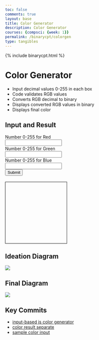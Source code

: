 ```yaml
---
toc: false
comments: true
layout: base
title: Color Generator
description: Color Generator
courses: {compsci: {week: 1}}
permalink: /binarycpt/colorgen
type: tangibles
---
```


{% include binarycpt.html %}

# Color Generator

- Input decimal values 0-255 in each box
- Code validates RGB values
- Converts RGB decimal to binary
- Displays converted RGB values in binary
- Displays final color

## Input and Result

<html lang="en">
<head>
    <meta charset="UTF-8">
    <meta name="viewport" content="width=device-width, initial-scale=1.0">
    <title>Color Mixer</title>
    <style>
        #result {
            margin-top: 20px;
            width: 200px;
            height: 200px;
            border: 1px solid #000;
        }
        #colorText {
            margin-top: 10px;
        }
    </style>
    <script>
        function translateColor(event) {
            event.preventDefault();
            // get input values
            var redValue = document.getElementById("redValue").value;
            var greenValue = document.getElementById("greenValue").value;
            var blueValue = document.getElementById("blueValue").value;
            // validate input values (must be between 0 and 255)
            if (!isValidInput(redValue) || !isValidInput(greenValue) || !isValidInput(blueValue)) {
                alert("Please enter valid numbers between 0 and 255.");
                return;
            }
            // convert inputs to binary
            var redBinary = decimalToBinary(redValue);
            var greenBinary = decimalToBinary(greenValue);
            var blueBinary = decimalToBinary(blueValue);
            // display binary output
            document.getElementById("colorText").innerHTML = `
                <p>Red: ${redBinary}</p>
                <p>Green: ${greenBinary}</p>
                <p>Blue: ${blueBinary}</p>
            `;
            // calculate the final color
            var finalColor = "rgb(" + redValue + "," + greenValue + "," + blueValue + ")";
            // display the final color
            document.getElementById("result").style.backgroundColor = finalColor;
        }
        function decimalToBinary(decimalValue) {
            return parseInt(decimalValue).toString(2);
        }
        function isValidInput(value) {
            return !isNaN(value) && parseInt(value) >= 0 && parseInt(value) <= 255;
        }
    </script>
</head>
<body>
    <form onsubmit="translateColor(event)">
        <label for="redValue">Number 0-255 for Red</label><br>
        <input type="number" id="redValue" name="redValue" required><br>
        <label for="greenValue">Number 0-255 for Green</label><br>
        <input type="number" id="greenValue" name="greenValue" required><br>
        <label for="blueValue">Number 0-255 for Blue</label><br>
        <input type="number" id="blueValue" name="blueValue" required><br>
        <input type="submit" value="Submit">
    </form>
    <div id="result"></div>
    <div id="colorText"></div>
</body>
</html>


## Ideation Diagram

<img src = "https://media.discordapp.net/attachments/1174540464951676969/1174591418451369994/image.png?ex=65682681&is=6555b181&hm=10da97d668d2ce6c0e1dea11fd5e9fd743ab5dacc88778b282c5017d15aa1c79&=&width=1333&height=993">


## Final Diagram

<img src = "https://media.discordapp.net/attachments/796087225535168512/1182042253544390677/image.png?ex=658341a2&is=6570cca2&hm=b9f88c35b358da82ba5c602f1066a93376ce8719f7de9bb61972c69f27a1e644&=&format=webp&quality=lossless&width=1189&height=993">



## Key Commits

- <a href="https://github.com/trevorhuang1/cpt_warmup/commit/8bf1214933ef5cbe29572b1d4caa4a233b67532a">input-based js color generator</a>
- <a href="https://github.com/trevorhuang1/cpt_warmup/commit/e7fc72d08a77e54c11d55395bd2c14881b9efd5c">color result separate</a>
- <a href="https://github.com/trevorhuang1/cpt_warmup/commit/a9aa10d3a696960b662604dc98f4ea624c7f5fe5">sample color input</a>

<script src="https://utteranc.es/client.js"
        repo="trevorhuang1/cpt_warmup"
        issue-term="pathname"
        theme="github-light"
        crossorigin="anonymous"
        async>
</script>

